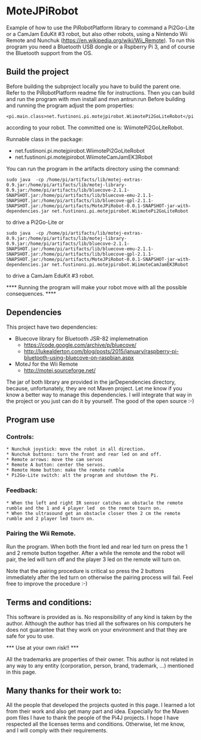 # MoteJPiRobot

Example of how to use the PiRobotPlatform library to command a Pi2Go-Lite or a CamJam EduKit #3 robot, but also other robots, using a Nintendo Wii Remote and Nunchuk (https://en.wikipedia.org/wiki/Wii_Remote).
To run this program you need a Bluetooth USB dongle or a Rspberry Pi 3, and of course the Bluetooth support from the OS.

## Build the project
Before building the subproject locally you have to build the parent one. Refer to the PiRobotPlatform readme file for instructions.
Then you can build and run the program with mvn install and mvn antrun:run
Before building and running the program adjust the pom properties:

    <pi.main.class>net.fustinoni.pi.motejpirobot.WiimotePi2GoLiteRobot</pi.main.class>

according to your robot. The committed one is: WiimotePi2GoLiteRobot.

Runnable class in the package:
* net.fustinoni.pi.motejpirobot.WiimotePi2GoLiteRobot
* net.fustinoni.pi.motejpirobot.WiimoteCamJamEK3Robot

You can run the program in the artifacts directory using the command:

`sudo java  -cp /home/pi/artifacts/lib/motej-extras-0.9.jar:/home/pi/artifacts/lib/motej-library-0.9.jar:/home/pi/artifacts/lib/bluecove-2.1.1-SNAPSHOT.jar:/home/pi/artifacts/lib/bluecove-emu-2.1.1-SNAPSHOT.jar:/home/pi/artifacts/lib/bluecove-gpl-2.1.1-SNAPSHOT.jar:/home/pi/artifacts/MoteJPiRobot-0.0.1-SNAPSHOT-jar-with-dependencies.jar net.fustinoni.pi.motejpirobot.WiimotePi2GoLiteRobot`

to drive a Pi2Go-Lite or

`sudo java  -cp /home/pi/artifacts/lib/motej-extras-0.9.jar:/home/pi/artifacts/lib/motej-library-0.9.jar:/home/pi/artifacts/lib/bluecove-2.1.1-SNAPSHOT.jar:/home/pi/artifacts/lib/bluecove-emu-2.1.1-SNAPSHOT.jar:/home/pi/artifacts/lib/bluecove-gpl-2.1.1-SNAPSHOT.jar:/home/pi/artifacts/MoteJPiRobot-0.0.1-SNAPSHOT-jar-with-dependencies.jar net.fustinoni.pi.motejpirobot.WiimoteCamJamEK3Robot`


to drive a CamJam EduKit #3 robot.


**** Running the program will make your robot move with all the possible consequences. ****

## Dependencies
This project have two dependencies:
* Bluecove library for Bluetooth JSR-82 implemetnation
    * https://code.google.com/archive/p/bluecove/  
    * http://lukealderton.com/blog/posts/2015/january/raspberry-pi-bluetooth-using-bluecove-on-raspbian.aspx
* MoteJ for the Wii Remote
    * http://motej.sourceforge.net/

The jar of both library are provided in the jarDependencies directory, because, unfortunately, they are not Maven project.
Let me know if you know a better way to manage this dependencies. I will integrate that way in the project or you just can do it by yourself. The good of the open source :-)

## Program use

### Controls:
    * Nunchuk joystick: move the robot in all direction.
    * Nunchuk buttons: turn the front and rear led on and off.
    * Remote arrows: move the cam servos
    * Remote A button: center the servos.
    * Remote Home button: make the remote rumble
    * Pi2Go-Lite switch: alt the program and shutdown the Pi.

### Feedback:
    * When the left and right IR sensor catches an obstacle the remote rumble and the 1 and 4 player led  on the remote tourn on.
    * When the ultrasound get an obstacle closer then 2 cm the remote rumble and 2 player led tourn on.

### Pairing the Wii Remote.
Run the program. When both the front led and rear led turn on press the 1 and 2 remote button together.
After a while the remote and the robot will pair, the led will turn off and the player 3 led on the remote will turn on.

Note that the pairing procedure is critical so press the 2 buttons immediately after the led turn on otherwise the pairing process will fail.
Feel free to improve the procedure :-)



## Terms and conditions:

This software is provided as is. No responsibility of any kind is taken by the author.
Although the author has tried all the softwares on his computers he does not guarantee that they work on your environment and that they are safe for you to use.

*** Use at your own risk!! ***

All the trademarks are properties of their owner.
This author is not related in any way to any entity (corporation, person, brand, trademark, …) mentioned in this page.

## Many thanks for their work to:
All the people that developed the projects quoted in this page. I learned a lot from their work and also get many part and idea.
Expecially for the Maven pom files I have to thank the people of the Pi4J projects.
I hope I have respected all the licenses terms and conditions. Otherwise, let me know, and I will comply with their requirements.

